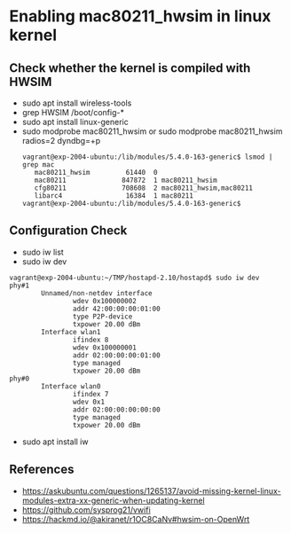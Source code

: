 # Enabling mac80211_hwsim in linux kernel

## Check whether the kernel is compiled with HWSIM
* sudo apt install   wireless-tools
* grep HWSIM /boot/config-*
* sudo apt install linux-generic
* sudo modprobe mac80211_hwsim or sudo modprobe mac80211_hwsim radios=2 dyndbg=+p
  ```
  vagrant@exp-2004-ubuntu:/lib/modules/5.4.0-163-generic$ lsmod | grep mac
     mac80211_hwsim         61440  0
     mac80211              847872  1 mac80211_hwsim
     cfg80211              708608  2 mac80211_hwsim,mac80211
     libarc4                16384  1 mac80211
  vagrant@exp-2004-ubuntu:/lib/modules/5.4.0-163-generic$
  ```

## Configuration Check
* sudo iw list
* sudo iw dev
```
vagrant@exp-2004-ubuntu:~/TMP/hostapd-2.10/hostapd$ sudo iw dev
phy#1
        Unnamed/non-netdev interface
                wdev 0x100000002
                addr 42:00:00:00:01:00
                type P2P-device
                txpower 20.00 dBm
        Interface wlan1
                ifindex 8
                wdev 0x100000001
                addr 02:00:00:00:01:00
                type managed
                txpower 20.00 dBm
phy#0
        Interface wlan0
                ifindex 7
                wdev 0x1
                addr 02:00:00:00:00:00
                type managed
                txpower 20.00 dBm
```

* sudo apt install iw
  
## References
- https://askubuntu.com/questions/1265137/avoid-missing-kernel-linux-modules-extra-xx-generic-when-updating-kernel
- https://github.com/sysprog21/vwifi
- https://hackmd.io/@akiranet/r1OC8CaNv#hwsim-on-OpenWrt
